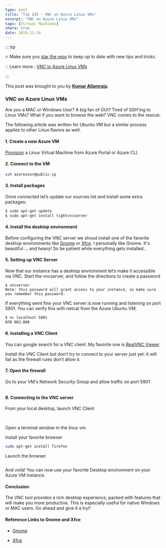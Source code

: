 ```yaml
---
type: post
title: "Tip 235 - VNC on Azure Linux VMs"
excerpt: "VNC on Azure Linux VMs"
tags: [Virtual Machines]
share: true
date: 2019-11-24
---
```



::: tip 

:fire: Make sure you [star the repo](https://github.com/Microsoft/AzureTipsAndTricks?WT.mc_id=azure-azuredevtips-azureappsdev) to keep up to date with new tips and tricks.

:bulb: Learn more :  [VNC to Azure Linux VMs](https://www.realvnc.com/en/connect/download/viewer?WT.mc_id=docs-azuredevtips-azureappsdev)

:::

This post was brought to you by **[Kumar Allamraju](https://twitter.com/kumarallamraju)**. 

### VNC on Azure Linux VMs

Are you a MAC or Windows User? A big fan of GUI? Tired of SSH'ing to Linux VMs?  What if you want to browse the web? VNC comes to the rescue. 

The following article was written for Ubuntu VM but a similar process applies to other Linux flavors as well.

#### 1. Create a new Azure VM

[Provision](https://docs.microsoft.com/en-us/azure/virtual-machines/linux/quick-create-portal?WT.mc_id=docs-azuredevtips-azureappsdev) a Linux Virtual Machine from Azure Portal or Azure CLI. 

#### 2. Connect to the VM

```bash
ssh azureuser@public-ip
```

#### 3. Install packages

Once connected let’s update our sources list and install some extra packages:

```bash
$ sudo apt-get update
$ sudo apt-get install tightvncserver
```

#### 4. Install the desktop environment

Before configuring the VNC server we shoud install one of the favorite desktop environments like [Gnome](https://www.gnome.org/) or [Xfce](https://www.xfce.org/). I personally like Gnome. It's beautiful … and heavy! So be patient while everything gets installed.. 

#### 5. Setting up VNC Server

Now that our instance has a desktop environment let’s make it accessible via VNC. Start the vncserver, and follow the directions to create a password

```
$ vncserver
Note: this password will grant access to your instance, so make sure you remember this password.

```

If everything went fine your VNC server is now running and listening on port 5901. You can verify this with netcat from the Azure Ubuntu VM:

```bash
$ nc localhost 5901
RFB 003.008

```

#### 6. Installing a VNC Client
You can google search for a VNC client. My favorite one is [RealVNC Viewer](https://www.realvnc.com/en/connect/download/viewer/)

Install the VNC Client but don’t try to connect to your server just yet: it will fail as the firewall rules don’t allow it.

#### 7. Open the firewall
Go to your VM's Network Security Group and allow traffic on port 5901

<img :src="$withBase('/files/vnc-in-azure-linuxvms-file1.jpg')">


#### 8. Connecting to the VNC server

From your local desktop, launch VNC Client

<img :src="$withBase('/files/vnc-in-azure-linuxvms-file2.jpg')">

<img :src="$withBase('/files/vnc-in-azure-linuxvms-file3.jpg')">

Open a terminal window in the linux vm.

Install your favorite browser

```bash
sudo apt-get install firefox

```
Launch the browser


<img :src="$withBase('/files/vnc-in-azure-linuxvms-file4.jpg')">

And voilà! You can now use your favorite Desktop environment on your Azure VM instance.

#### Conclusion

The VNC tool provides a rich desktop experience, packed with features that will make you more productive. This is especially useful for native Windows or MAC users. Go ahead and give it a try!!

#### Reference Links to Gnome and Xfce

* [Gnome](https://www.gnome.org?WT.mc_id=docs-azuredevtips-azureappsdev)

* [Xfce](https://www.xfce.org?WT.mc_id=docs-azuredevtips-azureappsdev)











